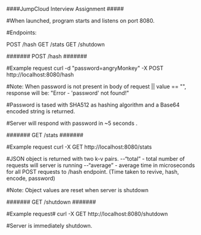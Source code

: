 ####JumpCloud Interview Assignment #####


#When launched, program starts and listens on port 8080.

#Endpoints: 

POST /hash
GET /stats
GET /shutdown


####### POST /hash #######

#Example request
curl -d "password=angryMonkey" -X POST http://localhost:8080/hash

#Note: When password is not present in body of request ||  value == "", response will be: "Error - 'password' not found!"

#Password is tased with SHA512 as hashing algorithm and a Base64 encoded string is returned. 

#Server will respond with password in ~5 seconds .

####### GET /stats #######

#Example request
curl -X GET http://localhost:8080/stats

#JSON object is returned with two k-v pairs.
--“total” - total number of requests will server is running
--“average” - average time in microseconds for all POST requests to /hash endpoint. (Time taken to revive, hash, encode, password)

#Note: Object values are reset when server is shutdown

####### GET /shutdown #######

#Example request#
curl -X GET http://localhost:8080/shutdown

#Server is immediately shutdown.
